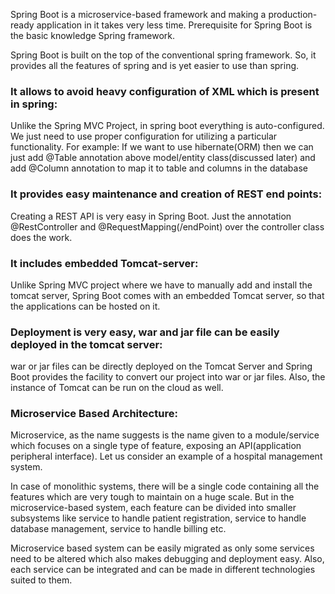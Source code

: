 Spring Boot is a microservice-based framework and making a production-ready application in it takes very less time.
Prerequisite for Spring Boot is the basic knowledge Spring framework.

Spring Boot is built on the top of the conventional spring framework. So, it provides all the features of spring and is yet easier to use than spring.

### It allows to avoid heavy configuration of XML which is present in spring:
Unlike the Spring MVC Project, in spring boot everything is auto-configured. We just need to use proper configuration for utilizing a particular functionality.
For example: If we want to use hibernate(ORM) then we can just add @Table annotation above model/entity class(discussed later) and add @Column annotation to map it to table and columns in the database

### It provides easy maintenance and creation of REST end points:
Creating a REST API is very easy in Spring Boot. Just the annotation @RestController and @RequestMapping(/endPoint) over the controller class does the work.
### It includes embedded Tomcat-server:
Unlike Spring MVC project where we have to manually add and install the tomcat server, Spring Boot comes with an embedded Tomcat server, so that the applications can be hosted on it.

### Deployment is very easy, war and jar file can be easily deployed in the tomcat server:
war or jar files can be directly deployed on the Tomcat Server and Spring Boot provides the facility to convert our project into war or jar files. Also, the instance of Tomcat can be run on the cloud as well.

### Microservice Based Architecture:
Microservice, as the name suggests is the name given to a module/service which focuses on a single type of feature, exposing an API(application peripheral interface).
Let us consider an example of a hospital management system.

In case of monolithic systems, there will be a single code containing all the features which are very tough to maintain on a huge scale.
But in the microservice-based system, each feature can be divided into smaller subsystems like service to handle patient registration, service to handle database management, service to handle billing etc.

Microservice based system can be easily migrated as only some services need to be altered which also makes debugging and deployment easy. Also, each service can be integrated and can be made in different technologies suited to them.
